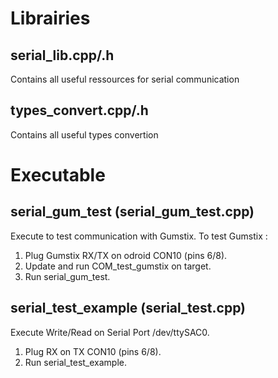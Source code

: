 # Librairies

## serial_lib.cpp/.h
Contains all useful ressources for serial communication

## types_convert.cpp/.h
Contains all useful types convertion

# Executable

## serial_gum_test (serial_gum_test.cpp)
Execute to test communication with Gumstix.
To test Gumstix :
1) Plug Gumstix RX/TX on odroid CON10 (pins 6/8).
2) Update and run COM_test_gumstix on target.
3) Run serial_gum_test.


## serial_test_example (serial_test.cpp)
Execute Write/Read on Serial Port /dev/ttySAC0.
1) Plug RX on TX CON10 (pins 6/8).
2) Run serial_test_example.
